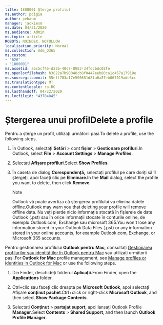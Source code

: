 ```yaml
---
title: 1800001 Șterge profilul
ms.author: pdigia
author: pebaum
manager: jackiesm
ms.date: 04/21/2020
ms.audience: Admin
ms.topic: article
ROBOTS: NOINDEX, NOFOLLOW
localization_priority: Normal
ms.collection: Adm_O365
ms.custom:
- "626"
- "1800001"
ms.assetid: a5c5cf46-d23b-40c7-8983-34fdcbdc02fe
ms.openlocfilehash: b3822a7b90048cb8f0447eeb80ca1c457a17918e
ms.sourcegitcommit: 55eff703a17e500681d8fa6a87eb067019ade3cc
ms.translationtype: MT
ms.contentlocale: ro-RO
ms.lasthandoff: 04/22/2020
ms.locfileid: "43704845"
---
```

# <a name="delete-a-profile"></a><span data-ttu-id="660dc-102">Ștergerea unui profil</span><span class="sxs-lookup"><span data-stu-id="660dc-102">Delete a profile</span></span>

<span data-ttu-id="660dc-103">Pentru a șterge un profil, utilizați următorii pași.</span><span class="sxs-lookup"><span data-stu-id="660dc-103">To delete a profile, use the following steps.</span></span>
  
1. <span data-ttu-id="660dc-104">În Outlook, selectați **Setări** \> cont **fișier** \> **Gestionare profiluri**.</span><span class="sxs-lookup"><span data-stu-id="660dc-104">In Outlook, select **File** \> **Account Settings** \> **Manage Profiles**.</span></span>

2. <span data-ttu-id="660dc-105">Selectați **Afișare profiluri**.</span><span class="sxs-lookup"><span data-stu-id="660dc-105">Select **Show Profiles**.</span></span>

3. <span data-ttu-id="660dc-106">În caseta de dialog **Corespondență,** selectați profilul pe care doriți să îl ștergeți, apoi faceți clic pe **Eliminare**.</span><span class="sxs-lookup"><span data-stu-id="660dc-106">In the **Mail** dialog, select the profile you want to delete, then click **Remove**.</span></span>

    > [!NOTE]
    > <span data-ttu-id="660dc-107">Outlook vă poate avertiza că ștergerea profilului va elimina datele offline.</span><span class="sxs-lookup"><span data-stu-id="660dc-107">Outlook may warn you that deleting your profile will remove offline data.</span></span> <span data-ttu-id="660dc-108">Nu veți pierde nicio informație stocată în fișierele de date Outlook (.pst) sau în orice informații stocate în conturile online, de exemplu Outlook.com, Exchange sau microsoft 365.</span><span class="sxs-lookup"><span data-stu-id="660dc-108">You won't lose any information stored in your Outlook Data Files (.pst) or any information stored in your online accounts, for example Outlook.com, Exchange, or Microsoft 365 accounts.</span></span>
  
<span data-ttu-id="660dc-109">Pentru gestionarea profilului **Outlook pentru Mac,** consultați [Gestionarea profilurilor sau identităților în Outlook pentru Mac](https://support.office.com/article/fed2a955-74df-4a24-bef6-78a426958c4c.aspx) sau utilizați următorii pași.</span><span class="sxs-lookup"><span data-stu-id="660dc-109">For **Outlook for Mac** profile management, see [Manage profiles or identities in Outlook for Mac](https://support.office.com/article/fed2a955-74df-4a24-bef6-78a426958c4c.aspx) or use the following steps.</span></span>
  
1. <span data-ttu-id="660dc-110">Din Finder, deschideți folderul **Aplicații.**</span><span class="sxs-lookup"><span data-stu-id="660dc-110">From Finder, open the **Applications** folder.</span></span>

2. <span data-ttu-id="660dc-111">Ctrl+clic sau faceți clic dreapta pe **Microsoft Outlook**, apoi selectați Afișare **conținut pachet**.</span><span class="sxs-lookup"><span data-stu-id="660dc-111">Ctrl+click or right-click **Microsoft Outlook**, and then select **Show Package Contents**.</span></span>

3. <span data-ttu-id="660dc-112">Selectați **Conținut** \> **partajat suport**, apoi lansați Outlook Profile **Manager**.</span><span class="sxs-lookup"><span data-stu-id="660dc-112">Select **Contents** \> **Shared Support**, and then launch **Outlook Profile Manager**.</span></span>
